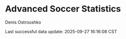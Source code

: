 # Advanced Soccer Statistics
Denis Ostroushko

<!-- gfm -->

Last successful data update: 2025-09-27 16:16:08 CST
